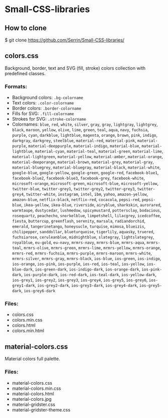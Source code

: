 # Small-CSS-libraries

## How to clone

$ git clone https://github.com/Serrin/Small-CSS-libraries/

## colors.css
Background, border, text and SVG (fill, stroke) colors collection with predefined classes.

### Formats:
- Background colors: `.bg-colorname`
- Text colors: `.color-colorname`
- Border colors: `.border-colorname`
- Fills for SVG: `.fill-colorname`
- Strokes for SVG: `.stroke-colorname`
- Colornames: `blue`, `red`, `white`, `silver`, `gray`, `gray`, `lightgray`, `lightgrey`, `black`, `maroon`, `yellow`, `olive`, `lime`, `green`, `teal`, `aqua`, `navy`, `fuchsia`, `purple`, `cyan`, `darkblue`, `lightblue`, `magenta`, `orange`, `brown`, `pink`, `indigo`, `darkgray`, `darkgrey`, `steelblue`, `material-red`, `material-pink`, `material-purple`, `material-deeppurple`, `material-indigo`, `material-blue`, `material-lightblue`, `material-cyan`, `material-teal`, `material-green`, `material-lime`, `material-lightgreen`, `material-yellow`, `material-amber`, `material-orange`, `material-deeporange`, `material-brown`, `material-grey`, `material-gray`, `material-bluegrey`, `material-bluegray`, `material-black`, `material-white`, `google-blue`, `google-yellow`, `google-green`, `google-red`, `facebook-blue1`, `facebook-blue2`, `facebook-blue3`, `facebook-grey`, `facebook-white`, `microsoft-orange`, `microsoft-green`, `microsoft-blue`, `microsoft-yellow`, `twitter-blue`, `twitter-grey1`, `twitter-grey2`, `twitter-grey3`, `twitter-grey4`, `twitter-white`, `instagram`, `intel`, `ibm`, `yahoo`, `amazon-yellow`, `amazon-blue`, `netflix-black`, `netflix-red`, `cocacola`, `pepsi-red`, `pepsi-blue`, `ikea-yellow`, `ikea-blue`, `riverside`, `airyblue`, `sharkskin`, `aurorared`, `warmtaupe`, `dustycedar`, `lushmedow`, `spicymustard`, `pottersclay`, `bodacious`, `rosequartz`, `peachecho`, `snorkelblue`, `limpetshell`, `lilacgrey`, `icedcoffee`, `fiesta`, `buttercup`, `greenflash`, `serenity`, `marsala`, `radiandorchid`, `emerald`, `tangerinetango`, `honeysucle`, `turquise`, `mimosa`, `blueizis`, `chilipepper`, `sanddollar`, `blueturquoise`, `tigerlily`, `aquasky`, `truered`, `fuchsiarose`, `ceruleanblue`, `midnightblue`, `slategray`, `lightslategrey`, `royalblue`, `eu-gold`, `eu-navy`, `mrmrs-navy`, `mrmrs-blue`, `mrmrs-aqua`, `mrmrs-teal`, `mrmrs-olive`, `mrmrs-green`, `mrmrs-lime`, `mrmrs-yellow`, `mrmrs-orange`, `mrmrs-red`, `mrmrs-fuchsia`, `mrmrs-purple`, `mrmrs-maroon`, `mrmrs-white`, `mrmrs-silver`, `mrmrs-gray`, `mrmrs-black`, `ios-blue`, `ios-green`, `ios-indigo`, `ios-orange`, `ios-pink`, `ios-purple`, `ios-red`, `ios-teal`, `ios-yellow`, `ios-blue-dark`, `ios-green-dark`, `ios-indigo-dark`, `ios-orange-dark`, `ios-pink-dark`, `ios-purple-dark`, `ios-red-dark`, `ios-teal-dark`, `ios-yellow-dark`, `ios-grey1`, `ios-grey2`, `ios-grey3`, `ios-grey4`, `ios-grey5`, `ios-grey6`, `ios-grey1-dark`, `ios-grey2-dark`, `ios-grey3-dark`, `ios-grey4-dark`, `ios-grey5-dark`, `ios-grey6-dark`

### Files:
- colors.css
- colors.min.css
- colors.html
- colors.min.html

## material-colors.css
Material colors full palette.

### Files:
- material-colors.css
- material-colors.min.css
- material-colors.html
- material-colors.jpg
- material-gridster.css
- material-gridster-theme.css
